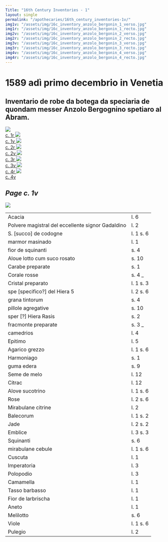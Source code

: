 ```yaml
---
Title: "16th Century Inventories - 1"
layout: single
permalink: "/apothecaries/16th_century_inventories-1v/"
img1v: "/assets/img/16c_inventory_anzolo_bergonin_1_verso.jpg"
img1r: "/assets/img/16c_inventory_anzolo_bergonin_1_recto.jpg"
img2v: "/assets/img/16c_inventory_anzolo_bergonin_2_verso.jpg"
img2r: "/assets/img/16c_inventory_anzolo_bergonin_2_recto.jpg"
img3v: "/assets/img/16c_inventory_anzolo_bergonin_3_verso.jpg"
img3r: "/assets/img/16c_inventory_anzolo_bergonin_3_recto.jpg"
img4v: "/assets/img/16c_inventory_anzolo_bergonin_4_verso.jpg"
img4r: "/assets/img/16c_inventory_anzolo_bergonin_4_recto.jpg"
---
```


# 1589 adì primo decembrio in Venetia

## Inventario de robe da botega da speciaria de quondam messer Anzolo Bergognino spetiaro al Abram.


<div class="thumb-nav">
<span class="thumb-nav-p"><a href="{{ site.baseurl }}apothecaries/16th_century_inventories-1r"><img class="thumb-menu" src="{{ page.img1r | relative_url }}"/>
<br/> c. 1r </a></span>
<span class="thumb-nav-p"><a href="{{ site.baseurl }}apothecaries/16th_century_inventories-1v/"><img class="thumb-menu" src="{{ page.img1v | relative_url }}"/>
<br/> c. 1v </a></span>
<span class="thumb-nav-p"><a href="{{ site.baseurl }}apothecaries/16th_century_inventories-2r/"><img class="thumb-menu" src="{{ page.img2r | relative_url }}"/>
<br/> c. 2r </a> </span>
<span class="thumb-nav-p"><a href="{{ site.baseurl }}apothecaries/16th_century_inventories-2v/"><img class="thumb-menu" src="{{ page.img2v | relative_url }}"/>
<br/> c. 2v </a> </span>
<span class="thumb-nav-p"><a href="{{ site.baseurl }}apothecaries/16th_century_inventories-3r/"><img class="thumb-menu" src="{{ page.img3r | relative_url }}"/>
<br/> c. 3r </a> </span>
<span class="thumb-nav-p"><a href="{{ site.baseurl }}apothecaries/16th_century_inventories-3v/"><img class="thumb-menu" src="{{ page.img3v | relative_url }}"/>
<br/> c. 3v </a> </span>
<span class="thumb-nav-p"><a href="{{ site.baseurl }}apothecaries/16th_century_inventories-4r/"><img class="thumb-menu" src="{{ page.img4r | relative_url }}"/>
<br/> c. 4r </a> </span>
<span class="thumb-nav-p"><a href="{{ site.baseurl }}apothecaries/16th_century_inventories-4v/"><img class="thumb-menu" src="{{ page.img4v | relative_url }}"/>
<br/> c. 4v </a> </span>
</div>

## *Page c. 1v*

<div class="side-by-side">

<p class="inventory-image-float"><a href="{{ page.img1v | relative_url }}"><img src="{{ page.img1v | relative_url }}"/></a></p>
<table class="inventory">
  <tbody>
    <tr>
      <td>Acacia</td>
      <td>l. 6</td>
    </tr>
    <tr>
      <td>Polvere magistral del eccellente signor Gadaldino</td>
      <td>l. 2</td>
    </tr>
    <tr>
      <td>S. [succo] de codogne</td>
      <td>l. 1 s. 6</td>
    </tr>
    <tr>
      <td>marmor masinado</td>
      <td>l. 1</td>
    </tr>
    <tr>
      <td>fior de squinanti</td>
      <td>s. 4</td>
    </tr>
    <tr>
      <td>Aloue lotto cum suco rosato</td>
      <td>s. 10</td>
    </tr>
    <tr>
      <td>Carabe preparate</td>
      <td>s. 1</td>
    </tr>
    <tr>
      <td>Corale rosse</td>
      <td>s. 4 _</td>
    </tr>
    <tr>
      <td>Cristal preparato</td>
      <td>l. 1 s. 3</td>
    </tr>
    <tr>
      <td>spe [specifico?] del Hiera 5</td>
      <td>l. 2 s. 6</td>
    </tr>
    <tr>
      <td>grana tintorum</td>
      <td>s. 4</td>
    </tr>
    <tr>
      <td>pillole agregative</td>
      <td>s. 10</td>
    </tr>
    <tr>
      <td>sper [?] Hiera Rasis</td>
      <td>s. 2</td>
    </tr>
    <tr>
      <td>fracmonte preparate</td>
      <td>s. 3 _</td>
    </tr>
    <tr>
      <td>camedrios</td>
      <td>l. 4</td>
    </tr>
    <tr>
      <td>Epitimo</td>
      <td>l. 5</td>
    </tr>
    <tr>
      <td>Agarico grezzo</td>
      <td>l. 1 s. 6</td>
    </tr>
    <tr>
      <td>Harmoniago</td>
      <td>s. 1</td>
    </tr>
    <tr>
      <td>guma edera</td>
      <td>s. 9</td>
    </tr>
    <tr>
      <td>Seme de melo</td>
      <td>l. 12</td>
    </tr>
    <tr>
      <td>Citrac</td>
      <td>l. 12</td>
    </tr>
    <tr>
      <td>Alove sucotrino</td>
      <td>l. 1 s. 6</td>
    </tr>
    <tr>
      <td>Rose</td>
      <td>l. 2 s. 6</td>
    </tr>
    <tr>
      <td>Mirabulane citrine</td>
      <td>l. 2</td>
    </tr>
    <tr>
      <td>Balecorum</td>
      <td>l. 1 s. 2</td>
    </tr>
    <tr>
      <td>Jade</td>
      <td>l. 2 s. 2</td>
    </tr>
    <tr>
      <td>Emblice</td>
      <td>l. 3 s. 3</td>
    </tr>
    <tr>
      <td>Squinanti</td>
      <td>s. 6</td>
    </tr>
    <tr>
      <td>mirabulane cebule</td>
      <td>l. 1 s. 6</td>
    </tr>
    <tr>
      <td>Cuscuta</td>
      <td>l. 1</td>
    </tr>
    <tr>
      <td>Imperatoria</td>
      <td>l. 3</td>
    </tr>
    <tr>
      <td>Polopodio</td>
      <td>l. 3</td>
    </tr>
    <tr>
      <td>Camamella</td>
      <td>l. 1</td>
    </tr>
    <tr>
      <td>Tasso barbasso</td>
      <td>l. 1</td>
    </tr>
    <tr>
      <td>Fior de larbrischa</td>
      <td>l. 1</td>
    </tr>
    <tr>
      <td>Aneto</td>
      <td>l. 1</td>
    </tr>
    <tr>
      <td>Melilotto</td>
      <td>s. 6</td>
    </tr>
    <tr>
      <td>Viole</td>
      <td>l. 1 s. 6</td>
    </tr>
    <tr>
      <td>Pulegio</td>
      <td>l. 2</td>
    </tr>
  </tbody>
</table>
</div>

